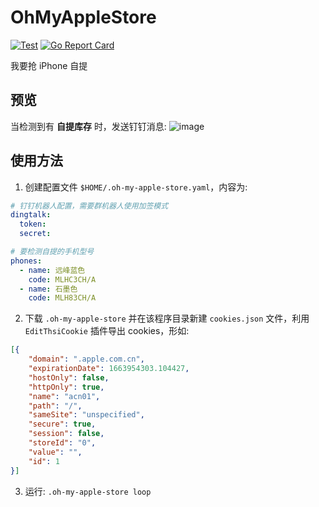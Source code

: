 # OhMyAppleStore
[![Test](https://github.com/Bpazy/oh-my-apple-store/workflows/Test/badge.svg)](https://github.com/Bpazy/oh-my-apple-store/actions/workflows/test.yml)
[![Go Report Card](https://goreportcard.com/badge/github.com/Bpazy/oh-my-apple-store)](https://goreportcard.com/report/github.com/Bpazy/oh-my-apple-store)

我要抢 iPhone 自提

## 预览
当检测到有 **自提库存** 时，发送钉钉消息:
![image](https://user-images.githubusercontent.com/9838749/134766917-0c2b7658-e706-42d0-8ef0-ac56745adf76.png)

## 使用方法
1. 创建配置文件 `$HOME/.oh-my-apple-store.yaml`，内容为:
```yaml
# 钉钉机器人配置，需要群机器人使用加签模式
dingtalk:
  token: 
  secret: 

# 要检测自提的手机型号
phones:
  - name: 远峰蓝色
    code: MLHC3CH/A
  - name: 石墨色
    code: MLH83CH/A
```

2. 下载 `.oh-my-apple-store` 并在该程序目录新建 `cookies.json` 文件，利用 `EditThsiCookie` 插件导出 cookies，形如:
```json
[{
    "domain": ".apple.com.cn",
    "expirationDate": 1663954303.104427,
    "hostOnly": false,
    "httpOnly": true,
    "name": "acn01",
    "path": "/",
    "sameSite": "unspecified",
    "secure": true,
    "session": false,
    "storeId": "0",
    "value": "",
    "id": 1
}]
```

3. 运行: `.oh-my-apple-store loop`


